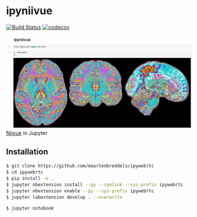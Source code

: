 
# ipyniivue

[![Build Status](https://travis-ci.org/ipyniivue.svg?branch=master)](https://travis-ci.org/ipyniivue)
[![codecov](https://codecov.io/gh//pyniivue/branch/master/graph/badge.svg)](https://codecov.io/gh/ipyniivue)

![example](docs/example.png)
[Niivue](https://github.com/niivue/niivue) in Jupyter

## Installation
```sh
$ git clone https://github.com/maartenbreddels/ipywebrtc
$ cd ipywebrtc
$ pip install -e .
$ jupyter nbextension install --py --symlink --sys-prefix ipywebrtc
$ jupyter nbextension enable --py --sys-prefix ipywebrtc
$ jupyter labextension develop . --overwrite
```
```
$ jupyter notebook
```
